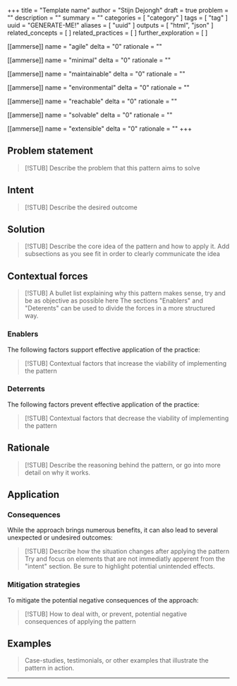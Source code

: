 +++
title = "Template name"
author = "Stijn Dejongh"
draft = true
problem = ""
description = ""
summary = ""
categories = [ "category" ]
tags = [ "tag" ]
uuid = "GENERATE-ME!"
aliases = [ "uuid" ]
outputs = [ "html", "json" ]
related_concepts = [ ]
related_practices = [ ]
further_exploration = [ ]

[[ammerse]]
name = "agile"
delta = "0"
rationale = ""

[[ammerse]]
name = "minimal"
delta = "0"
rationale = ""

[[ammerse]]
name = "maintainable"
delta = "0"
rationale = ""

[[ammerse]]
name = "environmental"
delta = "0"
rationale = ""

[[ammerse]]
name = "reachable"
delta = "0"
rationale = ""

[[ammerse]]
name = "solvable"
delta = "0"
rationale = ""

[[ammerse]]
name = "extensible"
delta = "0"
rationale = ""
+++

## Problem statement

> [!STUB]
> Describe the problem that this pattern aims to solve

## Intent

> [!STUB]
> Describe the desired outcome

## Solution

> [!STUB]
> Describe the core idea of the pattern and how to apply it.
> Add subsections as you see fit in order to clearly communicate the idea

## Contextual forces

> [!STUB]
> A bullet list explaining why this pattern makes sense, try and be as objective as possible here
> The sections "Enablers" and "Deterents" can be used to divide the forces in a more structured way.

### Enablers

The following factors support effective application of the practice:

> [!STUB]
> Contextual factors that increase the viability of implementing the pattern

### Deterrents

The following factors prevent effective application of the practice:

> [!STUB]
> Contextual factors that decrease the viability of implementing the pattern

## Rationale

> [!STUB]
> Describe the reasoning behind the pattern, or go into more detail on why it works.

## Application

### Consequences

While the approach brings numerous benefits, it can also lead to several unexpected or undesired outcomes:

> [!STUB]
> Describe how the situation changes after applying the pattern
> Try and focus on elements that are not immediatly apperent from the "intent" section.
> Be sure to highlight potential unintended effects.

### Mitigation strategies

To mitigate the potential negative consequences of the approach:

> [!STUB]
> How to deal with, or prevent, potential negative consequences of applying the pattern

## Examples

> Case-studies, testimonials, or other examples that illustrate the pattern in action.

---
